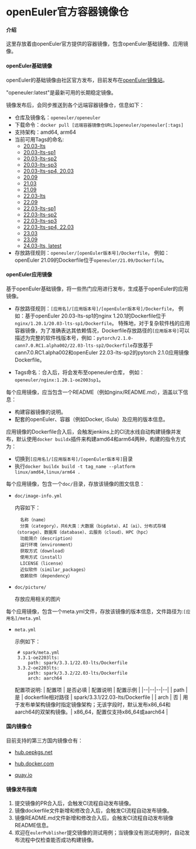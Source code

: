 # openEuler官方容器镜像仓

#### 介绍

这里存放着由openEuler官方提供的容器镜像，包含openEuler基础镜像、应用镜像。


#### openEuler基础镜像

openEuler的基础镜像由社区官方发布，目前发布在[openEuler镜像站](https://repo.openeuler.org)。

"openeuler:latest"是最新可用的长期稳定镜像。

镜像发布后，会同步推送到各个远端容器镜像仓，信息如下：

- 仓库及镜像名：`openeuler/openeuler`
- 下载命令：`docker pull [远端容器镜像仓URL]openeuler/openeuler[:tags]`
- 支持架构：amd64, arm64
- 当前可用Tags的命名: 
	- [20.03-lts](https://repo.openeuler.org/openEuler-20.03-LTS/docker_img/)
	- [20.03-lts-sp1](https://repo.openeuler.org/openEuler-20.03-LTS-SP1/docker_img/)
	- [20.03-lts-sp2](https://repo.openeuler.org/openEuler-20.03-LTS-SP2/docker_img/)
	- [20.03-lts-sp3](https://repo.openeuler.org/openEuler-20.03-LTS-SP3/docker_img/)
	- [20.03-lts-sp4, 20.03](https://repo.openeuler.org/openEuler-20.03-LTS-SP4/docker_img/)
	- [20.09](https://archives.openeuler.openatom.cn/openEuler-20.09/docker_img/)
	- [21.03](https://archives.openeuler.openatom.cn/openEuler-21.03/docker_img/)
	- [21.09](https://archives.openeuler.openatom.cn/openEuler-21.09/docker_img/)
	- [22.03-lts](https://repo.openeuler.org/openEuler-22.03-LTS/docker_img/)
	- [22.09](https://archives.openeuler.openatom.cn/openEuler-22.09/docker_img/)
	- [22.03-lts-sp1](https://repo.openeuler.org/openEuler-22.03-LTS-SP1/docker_img/)
	- [22.03-lts-sp2](https://repo.openeuler.org/openEuler-22.03-LTS-SP2/docker_img/)
	- [22.03-lts-sp3](https://repo.openeuler.org/openEuler-22.03-LTS-SP3/docker_img/)
	- [22.03-lts-sp4, 22.03](https://repo.openeuler.org/openEuler-22.03-LTS-SP4/docker_img/)
	- [23.03](https://repo.openeuler.org/openEuler-23.03/docker_img/)
	- [23.09](https://repo.openeuler.org/openEuler-23.09/docker_img/)
	- [24.03-lts, latest](https://repo.openeuler.org/openEuler-24.03-LTS/docker_img/)
- 存放路径规则：`openeuler/[openEuler版本号]/Dockerfile`，
例如：openEuler 21.09的Dockerfile位于`openeuler/21.09/Dockerfile`。

#### openEuler应用镜像

基于openEuler基础镜像，将一些热门应用进行发布，生成基于openEuler的应用镜像。

- 存放路径规则：`[应用名]/[应用版本号]/[openEuler版本号]/Dockerfile`，
例如：基于openEuler 20.03-lts-sp1的nginx 1.20.1的Dockerfile位于`nginx/1.20.1/20.03-lts-sp1/Dockerfile`。
特殊地，对于复杂软件栈的应用容器镜像，为了准确表达其依赖情况，Dockerfile存放路径的`[应用版本号]`可以描述为完整的软件栈版本号，例如：`pytorch/2.1.0-cann7.0.RC1.alpha002/22.03-lts-sp2/Dockerfile`存放基于cann7.0.RC1.alpha002和openEuler 22.03-lts-sp2的pytorch 2.1.0应用镜像Dockerfile。

- Tags命名：合入后，将会发布至openeuler仓库，
例如：`openeuler/nginx:1.20.1-oe2003sp1`。

每个应用镜像，应当包含一个README（例如nginx/README.md），涵盖以下信息：

- 构建容器镜像的说明。
- 配套的openEuler、容器（例如Docker, iSula）及应用的版本信息。

应用镜像的Dockerfile合入后，会触发jenkins上的CI流水线自动构建镜像并发布，默认使用`docker buildx`插件来构建amd64和arm64两种，构建的指令方式为：
- 切换到`[应用名]/[应用版本号]/[openEuler版本号]`目录
- 执行`docker buildx build -t tag_name --platform linux/amd64,linux/arm64 .`

每个应用镜像，包含一个`doc/`目录，存放该镜像的图文信息：
- `doc/image-info.yml`

	内容如下：

		名称（name）
		分类（category），共6大类：大数据（bigdata）、AI（ai）、分布式存储（storage）、数据库（database）、云服务（cloud）、HPC（hpc）
		功能简介（description）
		运行环境（environment）
		获取方式（download）
		使用方式（install）
		LICENSE（license）
		近似软件（similar_packages）
		依赖软件（dependency）

- `doc/picture/`

	存放应用相关的图片
	
每个应用镜像，包含一个meta.yml文件，存放该镜像的版本信息，文件路径为:`[应用名]/meta.yml`

 - `meta.yml`
	
	示例如下：

		# spark/meta.yml
		3.3.1-oe2203lts:
  			path: spark/3.3.1/22.03-lts/Dockerfile
		3.3.2-oe2203lts:
		  	path: spark/3.3.2/22.03-lts/Dockerfile
			arch: aarch64
	
	配置项说明:
	| 配置项 | 是否必填 | 配置说明 | 配置示例 |
	|--|--|--|--|
	| path | 是 | dockerfile相对路径 | spark/3.3.1/22.03-lts/Dockerfile |
	| arch | 否 | 用于发布单架构镜像时指定镜像架构；无该字段时，默认发布x86_64和aarch64的双架构镜像。| x86_64，配置仅支持x86_64或aarch64 |

#### 国内镜像仓

目前支持的第三方国内镜像仓有：

- [hub.oepkgs.net](https://hub.oepkgs.net/)

- [hub.docker.com](https://hub.docker.com/)

- [quay.io](https://quay.io/)

#### 镜像发布指南

1. 提交镜像的PR合入后，会触发CI流程自动发布镜像。
2. 镜像dockerfile文件新增和修改合入后，会触发CI流程自动发布镜像。
3. 镜像README.md文件新增和修改合入后，会触发CI流程自动发布镜像README信息。
4. 欢迎在`eulerPublisher`提交镜像的测试用例；当镜像没有测试用例时，自动发布流程中仅检查能否成功构建镜像。